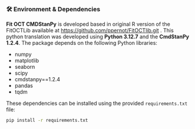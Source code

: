 ### 🛠 Environment & Dependencies

**Fit OCT CMDStanPy** is developed based in original R version of the FitOCTLib available at https://github.com/ppernot/FitOCTlib.git .
This python translation was developed using **Python 3.12.7** and the **CmdStanPy 1.2.4**. The package depends on the following Python libraries:

- numpy  
- matplotlib  
- seaborn  
- scipy  
- cmdstanpy==1.2.4  
- pandas  
- tqdm  

These dependencies can be installed using the provided `requirements.txt` file:

```bash
pip install -r requirements.txt
